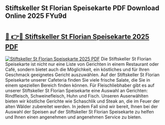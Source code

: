 ## Stiftskeller St Florian Speisekarte PDF Download Online 2025 FYu9d

# <h2><a href="http://gc7j2bu.nevu.top/?p=Stiftskeller+St+Florian+Speisekarte">🔗 👉🔴 Stiftskeller St Florian Speisekarte 2025 PDF</a></h2>

[![Stiftskeller St Florian Speisekarte 2025 PDF](https://i.imgur.com/dBaPXMq.png)](http://gc7j2bu.nevu.top/?p=Stiftskeller+St+Florian+Speisekarte)
Die Stiftskeller St Florian Speisekarte ist nicht nur eine Liste von Gerichten in einem Restaurant oder Café, sondern bietet auch die Möglichkeit, ein köstliches und für Ihren Geschmack geeignetes Gericht auszuwählen. Auf der Stiftskeller St Florian Speisekarte unserer Cafeteria finden Sie viele frische Salate, die Sie in einem speziellen Bereich finden können. Für Fleischliebhaber gibt es auf unserer Stiftskeller St Florian Speisekarte eine Auswahl an Gerichten: Rindfleisch, Schweinefleisch, Huhn und Fisch. Unseren Auserwählten bieten wir köstliche Gerichte wie Schaschlik und Steak an, die im Feuer der alten Wälder zubereitet werden. In jedem Fall sind wir bereit, Ihnen bei der Auswahl der Speisen auf der Stiftskeller St Florian Speisekarte zu helfen und Ihnen einen angenehmen und angenehmen Service zu bieten.
